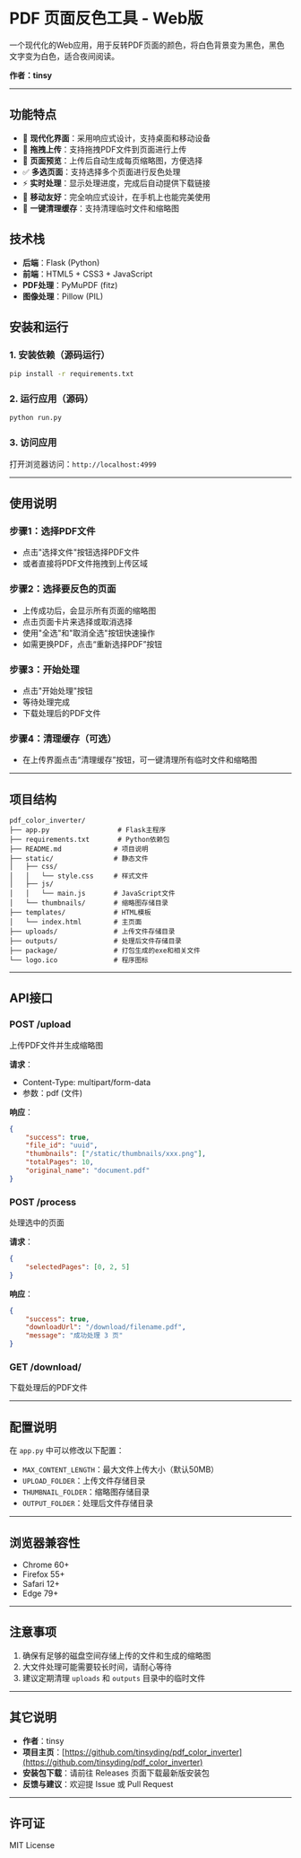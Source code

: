 # PDF 页面反色工具 - Web版

一个现代化的Web应用，用于反转PDF页面的颜色，将白色背景变为黑色，黑色文字变为白色，适合夜间阅读。

**作者：tinsy**

---

## 功能特点

- 🎨 **现代化界面**：采用响应式设计，支持桌面和移动设备
- 📁 **拖拽上传**：支持拖拽PDF文件到页面进行上传
- 👀 **页面预览**：上传后自动生成每页缩略图，方便选择
- ✅ **多选页面**：支持选择多个页面进行反色处理
- ⚡ **实时处理**：显示处理进度，完成后自动提供下载链接
- 📱 **移动友好**：完全响应式设计，在手机上也能完美使用
- 🧹 **一键清理缓存**：支持清理临时文件和缩略图

## 技术栈

- **后端**：Flask (Python)
- **前端**：HTML5 + CSS3 + JavaScript
- **PDF处理**：PyMuPDF (fitz)
- **图像处理**：Pillow (PIL)

## 安装和运行

### 1. 安装依赖（源码运行）

```bash
pip install -r requirements.txt
```

### 2. 运行应用（源码）

```bash
python run.py
```

### 3. 访问应用

打开浏览器访问：`http://localhost:4999`

---

## 使用说明

### 步骤1：选择PDF文件
- 点击"选择文件"按钮选择PDF文件
- 或者直接将PDF文件拖拽到上传区域

### 步骤2：选择要反色的页面
- 上传成功后，会显示所有页面的缩略图
- 点击页面卡片来选择或取消选择
- 使用"全选"和"取消全选"按钮快速操作
- 如需更换PDF，点击“重新选择PDF”按钮

### 步骤3：开始处理
- 点击"开始处理"按钮
- 等待处理完成
- 下载处理后的PDF文件

### 步骤4：清理缓存（可选）
- 在上传界面点击“清理缓存”按钮，可一键清理所有临时文件和缩略图

---

## 项目结构

```
pdf_color_inverter/
├── app.py                 # Flask主程序
├── requirements.txt       # Python依赖包
├── README.md             # 项目说明
├── static/               # 静态文件
│   ├── css/
│   │   └── style.css     # 样式文件
│   ├── js/
│   │   └── main.js       # JavaScript文件
│   └── thumbnails/       # 缩略图存储目录
├── templates/            # HTML模板
│   └── index.html        # 主页面
├── uploads/              # 上传文件存储目录
├── outputs/              # 处理后文件存储目录
├── package/              # 打包生成的exe和相关文件
└── logo.ico              # 程序图标
```

---

## API接口

### POST /upload
上传PDF文件并生成缩略图

**请求**：
- Content-Type: multipart/form-data
- 参数：pdf (文件)

**响应**：
```json
{
    "success": true,
    "file_id": "uuid",
    "thumbnails": ["/static/thumbnails/xxx.png"],
    "totalPages": 10,
    "original_name": "document.pdf"
}
```

### POST /process
处理选中的页面

**请求**：
```json
{
    "selectedPages": [0, 2, 5]
}
```

**响应**：
```json
{
    "success": true,
    "downloadUrl": "/download/filename.pdf",
    "message": "成功处理 3 页"
}
```

### GET /download/<filename>
下载处理后的PDF文件

---

## 配置说明

在 `app.py` 中可以修改以下配置：

- `MAX_CONTENT_LENGTH`：最大文件上传大小（默认50MB）
- `UPLOAD_FOLDER`：上传文件存储目录
- `THUMBNAIL_FOLDER`：缩略图存储目录
- `OUTPUT_FOLDER`：处理后文件存储目录

---

## 浏览器兼容性

- Chrome 60+
- Firefox 55+
- Safari 12+
- Edge 79+

---

## 注意事项

1. 确保有足够的磁盘空间存储上传的文件和生成的缩略图
2. 大文件处理可能需要较长时间，请耐心等待
3. 建议定期清理 `uploads` 和 `outputs` 目录中的临时文件

---


## 其它说明

- **作者**：tinsy
- **项目主页**：[https://github.com/tinsyding/pdf_color_inverter](https://github.com/tinsyding/pdf_color_inverter)
- **安装包下载**：请前往 Releases 页面下载最新版安装包
- **反馈与建议**：欢迎提 Issue 或 Pull Request

---

## 许可证

MIT License